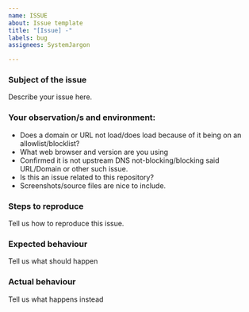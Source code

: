 ```yaml
---
name: ISSUE
about: Issue template
title: "[Issue] -"
labels: bug
assignees: SystemJargon

---
```


### Subject of the issue
Describe your issue here. 

### Your observation/s and environment:

* Does a domain or URL not load/does load because of it being on an allowlist/blocklist?
* What web browser and version are you using
* Confirmed it is not upstream DNS not-blocking/blocking said URL/Domain or other such issue.
* Is this an issue related to this repository?
* Screenshots/source files are nice to include.

### Steps to reproduce
Tell us how to reproduce this issue. 

### Expected behaviour
Tell us what should happen

### Actual behaviour
Tell us what happens instead
